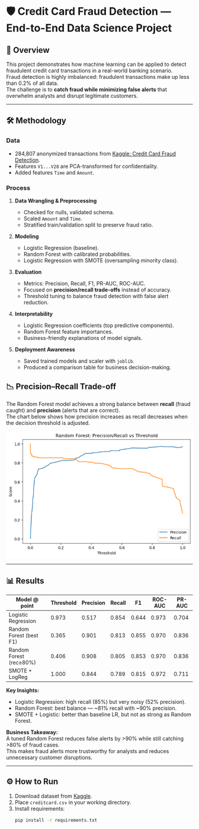 # 🛡️ Credit Card Fraud Detection — End-to-End Data Science Project

## 📖 Overview  
This project demonstrates how machine learning can be applied to detect fraudulent credit card transactions in a real-world banking scenario.  
Fraud detection is highly imbalanced: fraudulent transactions make up less than 0.2% of all data.  
The challenge is to **catch fraud while minimizing false alerts** that overwhelm analysts and disrupt legitimate customers.

---

## 🛠️ Methodology  

### Data  
- 284,807 anonymized transactions from [Kaggle: Credit Card Fraud Detection](https://www.kaggle.com/datasets/mlg-ulb/creditcardfraud).  
- Features `V1...V28` are PCA-transformed for confidentiality.  
- Added features `Time` and `Amount`.  

### Process  
1. **Data Wrangling & Preprocessing**  
   - Checked for nulls, validated schema.  
   - Scaled `Amount` and `Time`.  
   - Stratified train/validation split to preserve fraud ratio.  

2. **Modeling**  
   - Logistic Regression (baseline).  
   - Random Forest with calibrated probabilities.  
   - Logistic Regression with SMOTE (oversampling minority class).  

3. **Evaluation**  
   - Metrics: Precision, Recall, F1, PR-AUC, ROC-AUC.  
   - Focused on **precision/recall trade-offs** instead of accuracy.  
   - Threshold tuning to balance fraud detection with false alert reduction.  

4. **Interpretability**  
   - Logistic Regression coefficients (top predictive components).  
   - Random Forest feature importances.  
   - Business-friendly explanations of model signals.  

5. **Deployment Awareness**  
   - Saved trained models and scaler with `joblib`.  
   - Produced a comparison table for business decision-making.

## 📉 Precision–Recall Trade-off

The Random Forest model achieves a strong balance between **recall** (fraud caught) and **precision** (alerts that are correct).  
The chart below shows how precision increases as recall decreases when the decision threshold is adjusted.

![Precision–Recall vs Threshold](images/precision_recall_curve.png)

---

## 📊 Results  

| Model @ point          | Threshold | Precision | Recall | F1    | ROC-AUC | PR-AUC |
|-------------------------|-----------|-----------|--------|-------|---------|--------|
| Logistic Regression     | 0.973     | 0.517     | 0.854  | 0.644 | 0.973   | 0.704  |
| Random Forest (best F1) | 0.365     | 0.901     | 0.813  | 0.855 | 0.970   | 0.836  |
| Random Forest (rec≥80%) | 0.406     | 0.908     | 0.805  | 0.853 | 0.970   | 0.836  |
| SMOTE + LogReg          | 1.000     | 0.844     | 0.789  | 0.815 | 0.972   | 0.711  |

**Key Insights:**  
- Logistic Regression: high recall (85%) but very noisy (52% precision).  
- Random Forest: best balance — ~81% recall with ~90% precision.  
- SMOTE + Logistic: better than baseline LR, but not as strong as Random Forest.  

**Business Takeaway:**  
A tuned Random Forest reduces false alerts by >90% while still catching >80% of fraud cases.  
This makes fraud alerts more trustworthy for analysts and reduces unnecessary customer disruptions.



---

## ⚙️ How to Run  

1. Download dataset from [Kaggle](https://www.kaggle.com/datasets/mlg-ulb/creditcardfraud).  
2. Place `creditcard.csv` in your working directory.  
3. Install requirements:  
   ```bash
   pip install -r requirements.txt
